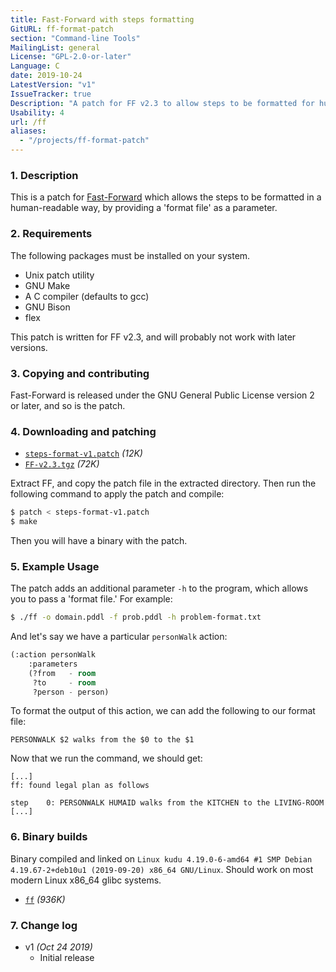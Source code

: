 ```yaml
---
title: Fast-Forward with steps formatting
GitURL: ff-format-patch
section: "Command-line Tools"
MailingList: general
License: "GPL-2.0-or-later"
Language: C
date: 2019-10-24
LatestVersion: "v1"
IssueTracker: true
Description: "A patch for FF v2.3 to allow steps to be formatted for humans."
Usability: 4
url: /ff
aliases:
  - "/projects/ff-format-patch"
---
```


### 1. Description

This is a patch for [Fast-Forward](https://fai.cs.uni-saarland.de/hoffmann/ff.html)
which allows the steps to be formatted in a human-readable way, by providing a
'format file' as a parameter.

### 2. Requirements

The following packages must be installed on your system.

- Unix patch utility
- GNU Make
- A C compiler (defaults to gcc)
- GNU Bison
- flex

This patch is written for FF v2.3, and will probably not work with later
versions.

### 3. Copying and contributing

Fast-Forward is released under the GNU General Public License version 2 or
later, and so is the patch.

### 4. Downloading and patching

- [`steps-format-v1.patch`](/projects/ff-format-patch/steps-format-v1.patch) *(12K)*
- [`FF-v2.3.tgz`](https://fai.cs.uni-saarland.de/hoffmann/ff/FF-v2.3.tgz)
	*(72K)*

Extract FF, and copy the patch file in the extracted directory. Then run the
following command to apply the patch and compile:

```sh
$ patch < steps-format-v1.patch
$ make
```
Then you will have a binary with the patch.

### 5. Example Usage

The patch adds an additional parameter `-h` to the program, which allows you
to pass a 'format file.' For example:

```sh
$ ./ff -o domain.pddl -f prob.pddl -h problem-format.txt
```

And let's say we have a particular `personWalk` action:
```lisp
(:action personWalk
	:parameters
	(?from   - room
	 ?to     - room
	 ?person - person)
```
To format the output of this action, we can add the following to our format
file:
```text
PERSONWALK $2 walks from the $0 to the $1
```
Now that we run the command, we should get:
```text
[...]
ff: found legal plan as follows

step    0: PERSONWALK HUMAID walks from the KITCHEN to the LIVING-ROOM
[...]
```

### 6. Binary builds

Binary compiled and linked on `Linux kudu 4.19.0-6-amd64 #1 SMP Debian
4.19.67-2+deb10u1 (2019-09-20) x86_64 GNU/Linux`. Should work on most modern
Linux x86_64 glibc systems.  

- [`ff`](/projects/ff-format-patch/ff) *(936K)*

### 7. Change log

- v1 *(Oct 24 2019)*
  - Initial release

